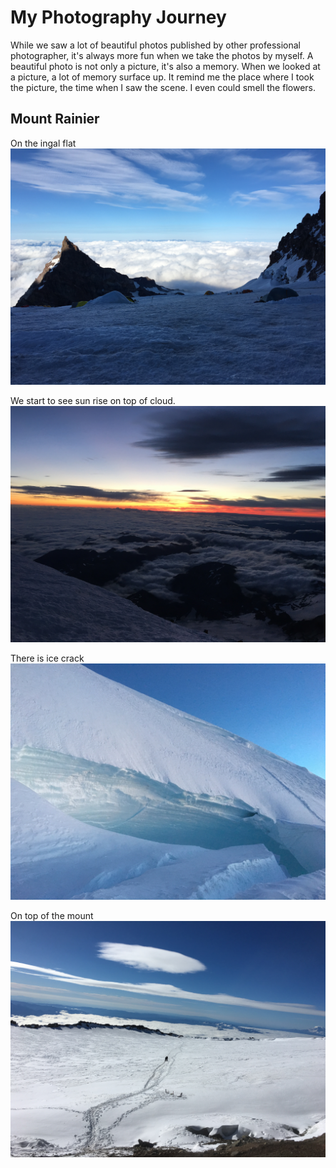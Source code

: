 # My Photography Journey
While we saw a lot of beautiful photos published by other professional photographer, it's always more fun when we take the photos by myself. A beautiful photo is not only a picture, it's also a memory. When we looked at a picture, a lot of memory surface up. It remind me the place where I took the picture, the time when I saw the scene. I even could smell the flowers.

## Mount Rainier
On the ingal flat
![Ingal Flat](photos/IMG_0565.JPG)

We start to see sun rise on top of cloud.
![Sunrise](photos/IMG_0571.JPG)

There is ice crack
![Ice Crack](photos/IMG_0572.JPG)

On top of the mount
![Top](photos/IMG_0600.JPG)
